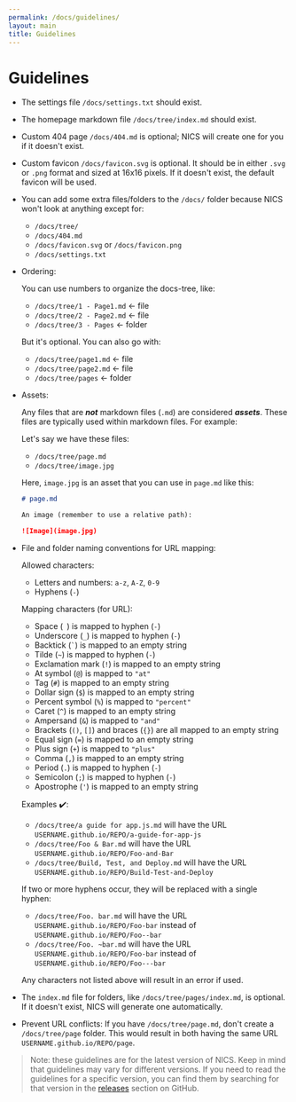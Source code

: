 ```yaml
---
permalink: /docs/guidelines/
layout: main
title: Guidelines
---
```


# Guidelines

- The settings file `/docs/settings.txt` should exist.
- The homepage markdown file `/docs/tree/index.md` should exist.
- Custom 404 page `/docs/404.md` is optional; NICS will create one for you if it doesn't exist.
- Custom favicon `/docs/favicon.svg` is optional. It should be in either `.svg` or `.png` format and sized at 16x16 pixels. If it doesn't exist, the default favicon will be used.
- You can add some extra files/folders to the `/docs/` folder because NICS won't look at anything except for:
    - `/docs/tree/`
    - `/docs/404.md`
    - `/docs/favicon.svg` or `/docs/favicon.png`
    - `/docs/settings.txt`
- Ordering:

    You can use numbers to organize the docs-tree, like:
    - `/docs/tree/1 - Page1.md`  <- file
    - `/docs/tree/2 - Page2.md`  <- file
    - `/docs/tree/3 - Pages`  <- folder

    But it's optional. You can also go with:
    - `/docs/tree/page1.md`  <- file
    - `/docs/tree/page2.md`  <- file
    - `/docs/tree/pages`  <- folder
- Assets:

    Any files that are ***not*** markdown files (`.md`) are considered ***assets***. These files are typically used within markdown files. For example:

    Let's say we have these files:
    - `/docs/tree/page.md`
    - `/docs/tree/image.jpg`

    Here, `image.jpg` is an asset that you can use in `page.md` like this:

    ```markdown
    # page.md

    An image (remember to use a relative path):

    ![Image](image.jpg)
    ```
- File and folder naming conventions for URL mapping:

    Allowed characters:
    - Letters and numbers: `a-z`, `A-Z`, `0-9`
    - Hyphens (`-`)

    Mapping characters (for URL):
    - Space (` `) is mapped to hyphen (`-`)
    - Underscore (`_`) is mapped to hyphen (`-`)
    - Backtick (`` ` ``) is mapped to an empty string
    - Tilde (`~`) is mapped to hyphen (`-`)
    - Exclamation mark (`!`) is mapped to an empty string
    - At symbol (`@`) is mapped to `"at"`
    - Tag (`#`) is mapped to an empty string
    - Dollar sign (`$`) is mapped to an empty string
    - Percent symbol (`%`) is mapped to `"percent"`
    - Caret (`^`) is mapped to an empty string
    - Ampersand (`&`) is mapped to `"and"`
    - Brackets (`()`, `[]`) and braces (`{}`) are all mapped to an empty string
    - Equal sign (`=`) is mapped to an empty string
    - Plus sign (`+`) is mapped to `"plus"`
    - Comma (`,`) is mapped to an empty string
    - Period (`.`) is mapped to hyphen (`-`)
    - Semicolon (`;`) is mapped to hyphen (`-`)
    - Apostrophe (`'`) is mapped to an empty string

    Examples ✔️:
    - `/docs/tree/a guide for app.js.md` will have the URL `USERNAME.github.io/REPO/a-guide-for-app-js`
    - `/docs/tree/Foo & Bar.md` will have the URL `USERNAME.github.io/REPO/Foo-and-Bar`
    - `/docs/tree/Build, Test, and Deploy.md` will have the URL `USERNAME.github.io/REPO/Build-Test-and-Deploy`

    If two or more hyphens occur, they will be replaced with a single hyphen:
    - `/docs/tree/Foo. bar.md` will have the URL `USERNAME.github.io/REPO/Foo-bar` instead of `USERNAME.github.io/REPO/Foo--bar`
    - `/docs/tree/Foo. ~bar.md` will have the URL `USERNAME.github.io/REPO/Foo-bar` instead of `USERNAME.github.io/REPO/Foo---bar`

    Any characters not listed above will result in an error if used.
- The `index.md` file for folders, like `/docs/tree/pages/index.md`, is optional. If it doesn't exist, NICS will generate one automatically.
- Prevent URL conflicts: If you have `/docs/tree/page.md`, don't create a `/docs/tree/page` folder. This would result in both having the same URL `USERNAME.github.io/REPO/page`.

> Note: these guidelines are for the latest version of NICS. Keep in mind that guidelines may vary for different versions. If you need to read the guidelines for a specific version, you can find them by searching for that version in the [releases](https://github.com/nvfp/now-i-can-sleep/releases) section on GitHub.